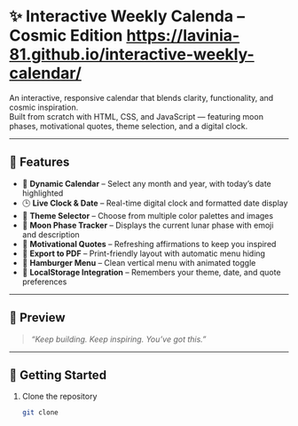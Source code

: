 # ✨  Interactive Weekly Calenda – Cosmic Edition https://lavinia-81.github.io/interactive-weekly-calendar/

An interactive, responsive calendar that blends clarity, functionality, and cosmic inspiration.  
Built from scratch with HTML, CSS, and JavaScript — featuring moon phases, motivational quotes, theme selection, and a digital clock.

---

## 🌟 Features

- 📅 **Dynamic Calendar** – Select any month and year, with today’s date highlighted
- 🕒 **Live Clock & Date** – Real-time digital clock and formatted date display
- 🎨 **Theme Selector** – Choose from multiple color palettes and images
- 🌙 **Moon Phase Tracker** – Displays the current lunar phase with emoji and description
- 💬 **Motivational Quotes** – Refreshing affirmations to keep you inspired
- 📄 **Export to PDF** – Print-friendly layout with automatic menu hiding
- 🍔 **Hamburger Menu** – Clean vertical menu with animated toggle
- 💾 **LocalStorage Integration** – Remembers your theme, date, and quote preferences

---

## 📸 Preview

> _“Keep building. Keep inspiring. You’ve got this.”_  

---

## 🚀 Getting Started

1. Clone the repository  
   ```bash
   git clone 
